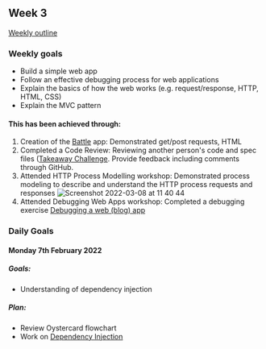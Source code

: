 ## Week 3

[Weekly outline](https://github.com/makersacademy/course/blob/master/week_outlines.md/)

### Weekly goals

* Build a simple web app
* Follow an effective debugging process for web applications
* Explain the basics of how the web works (e.g. request/response, HTTP, HTML, CSS)
* Explain the MVC pattern

#### This has been achieved through:

1. Creation of the [Battle](https://github.com/heykathl/battle) app: Demonstrated get/post requests, HTML
2. Completed a Code Review: Reviewing another person's code and spec files ([Takeaway Challenge](https://github.com/makersacademy/takeaway-challenge/pull/2208). Provide feedback including comments through GitHub.
3. Attended HTTP Process Modelling workshop: Demonstrated process modeling to describe and understand the HTTP process requests and responses
![Screenshot 2022-03-08 at 11 40 44](https://user-images.githubusercontent.com/74867241/157252940-b5658048-31e7-4275-b916-4aa7a6cc780b.png)
4. Attended Debugging Web Apps workshop: Completed a debugging exercise [Debugging a web (blog) app](https://github.com/makersacademy/skills-workshops/tree/main/how_the_web_works/debugging_blog_app)

### Daily Goals
#### Monday 7th February 2022 
##### Goals:
* Understanding of dependency injection
##### Plan:
* Review Oystercard flowchart
* Work on [Dependency Injection](https://github.com/makersacademy/skills-workshops/blob/main/practicals/object_oriented_design/dependency_injection.md)
